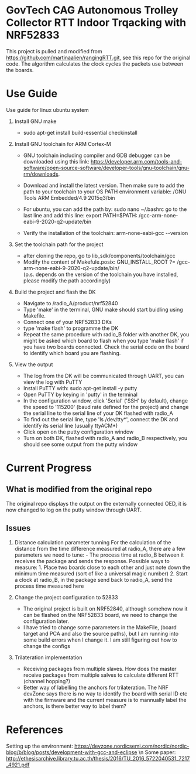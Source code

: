 # GovTech CAG Autonomous Trolley Collector RTT Indoor Trqacking with NRF52833
This project is pulled and modified from https://github.com/martinaalien/rangingRTT.git, see this repo for the original code.
The algorithm calculates the clock cycles the packets use between the boards. 

# Use Guide

Use guide for linux ubuntu system

1. Install GNU make 
    - sudo apt-get install build-essential checkinstall
2. Install GNU toolchain for ARM Cortex-M
    - GNU toolchain including compiler and GDB debugger can be downloaded using this link:
    https://developer.arm.com/tools-and-software/open-source-software/developer-tools/gnu-toolchain/gnu-rm/downloads.
    - Download and install the latest version. Then make sure to add the path to your toolchain to your OS PATH environment variable:
    <path to install directory>/GNU Tools ARM Embedded/4.9 2015q3/bin
    - For ubuntu, you can add the path by:
    sudo nano ~/.bashrc
    go to the last line and add this line:
    export PATH=$PATH: <path to install directory>/gcc-arm-none-eabi-9-2020-q2-update/bin

    - Verify the installation of the toolchain:
    arm-none-eabi-gcc --version

3. Set the toolchain path for the project
    - after cloning the repo, go to lib_sdk/components/toolchain/gcc
    - Modify the content of Makefule.posix:
    GNU_INSTALL_ROOT ?= <path to install directory>/gcc-arm-none-eabi-9-2020-q2-update/bin/  
    (p.s. depends on the version of the toolchain you have installed, please modify the path accordingly)

4. Build the project and flash the DK
    - Navigate to /radio_A/product/nrf52840
    - Type 'make' in the terminal, GNU make should start buidling using Makefile.
    - Connect one of your NRF52833 DKs
    - type 'make flash' to programme the DK
    - Repeat the same procedure with radio_B folder with another DK, you might be asked which board to flash when you type 'make flash' if you have two boards connected. Check the serial code on the board to identify which board you are flashing.

5. View the output
    - The log from the DK will be communicated through UART, you can view the log with PuTTY
    - Install PuTTY with:
    sudo apt-get install -y putty
    - Open PuTTY by keying in 'putty' in the terminal
    - In the configuration window, click 'Serial' ('SSH' by default), change the speed to '115200' (baud rate defined for the project) and change the serial line to the serial line of your DK flashed with radio_A
    - To find out the serial line, type 'ls /dev/tty*', connect the DK and identify its serial line (usually ttyACM*)
    - Click open on the putty configuration window
    - Turn on both DK, flashed with radio_A and radio_B respectively, you should see some output from the putty window


# Current Progress 

## What is modified from the original repo
The original repo displays the output on the externally connected OED, it is now changed to log on the putty window through UART.

## Issues
1. Distance calculation parameter tunning
    For the calculation of the distance from the time difference measured at radio_A, there are a few parameters we need to tune:
        - The process time at radio_B between it receives the package and sends the response. Possible ways to measure:
            1. Place two boards close to each other and just note down the minimum time measured (sort of like a universal magic number)
            2. Start a clock at radio_B, in the package send back to radio_A, send the process time measured here

2. Change the project configuration to 52833
    - The original project is built on NRF52840, although somehow now it can be flashed on the NRF52833 board, we need to change the configuration later.
    - I have tried to change some parameters in the MakeFile, (board target and PCA and also the source paths), but I am running into some build errors when I change it. I am still figuring out how to change the configs
3. Trilateration implementation
    - Receiving packages from multiple slaves. How does the master receive packages from multiple salves to calculate different RTT (channel hopping?)
    - Better way of labelling the anchors for trilateration. The NRF devZone says there is no way to identify the board with serial ID etc with the firmware and the current measure is to mannually label the anchors, is there better way to label them?




# References

Setting up the environment: https://devzone.nordicsemi.com/nordic/nordic-blog/b/blog/posts/development-with-gcc-and-eclipse \n
Some paper: http://ethesisarchive.library.tu.ac.th/thesis/2016/TU_2016_5722040531_7217_4921.pdf












